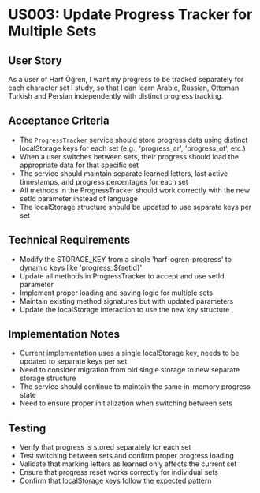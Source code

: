 # US003: Update Progress Tracker for Multiple Sets

## User Story
As a user of Harf Öğren, I want my progress to be tracked separately for each character set I study, so that I can learn Arabic, Russian, Ottoman Turkish and Persian independently with distinct progress tracking.

## Acceptance Criteria
- The `ProgressTracker` service should store progress data using distinct localStorage keys for each set (e.g., 'progress_ar', 'progress_ot', etc.)
- When a user switches between sets, their progress should load the appropriate data for that specific set
- The service should maintain separate learned letters, last active timestamps, and progress percentages for each set
- All methods in the ProgressTracker should work correctly with the new setId parameter instead of language
- The localStorage structure should be updated to use separate keys per set

## Technical Requirements
- Modify the STORAGE_KEY from a single 'harf-ogren-progress' to dynamic keys like 'progress_${setId}'
- Update all methods in ProgressTracker to accept and use setId parameter
- Implement proper loading and saving logic for multiple sets
- Maintain existing method signatures but with updated parameters
- Update the localStorage interaction to use the new key structure

## Implementation Notes
- Current implementation uses a single localStorage key, needs to be updated to separate keys per set
- Need to consider migration from old single storage to new separate storage structure
- The service should continue to maintain the same in-memory progress state
- Need to ensure proper initialization when switching between sets

## Testing
- Verify that progress is stored separately for each set
- Test switching between sets and confirm proper progress loading
- Validate that marking letters as learned only affects the current set
- Ensure that progress reset works correctly for individual sets
- Confirm that localStorage keys follow the expected pattern